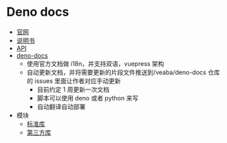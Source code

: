 # Deno docs

- [官网](https://deno.land/)
- [说明书](https://github.com/denoland/deno/tree/master/docs)
- [API](https://doc.deno.land/https/github.com/denoland/deno/releases/latest/download/lib.deno.d.ts)
- [deno-docs](https://github.com/veaba/deno-docs)
  - 使用官方文档做 i18n，并支持双语，vuepress 架构
  - 自动更新文档，并将需要更新的片段文件推送到/veaba/deno-docs 仓库的 issues 里面让作者对应手动更新
    - 目前约定 1 周更新一次文档
    - 脚本可以使用 deno 或者 python 来写
    - 自动翻译自动部署
- 模块
  - [标准库](https://deno.land/std/)
  - [第三方库](https://deno.land/x/)
